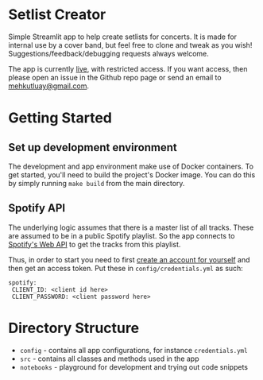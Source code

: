 # Setlist Creator

Simple Streamlit app to help create setlists for concerts. It is made for internal use by a cover band, but feel free to clone and tweak as you wish! Suggestions/feedback/debugging requests always welcome.

The app is currently [live](https://the-alternative-tracklist-creator.streamlit.app/), with restricted access. If you want access, then please open an issue in the Github repo page or send an email to mehkutluay@gmail.com.

# Getting Started

## Set up development environment

The development and app environment make use of Docker containers. To get started, you'll need to build the project's Docker image. You can do this by simply running `make build` from the main directory.

## Spotify API

The underlying logic assumes that there is a master list of all tracks. These are assumed to be in a public Spotify playlist. So the app connects to [Spotify's Web API](https://developer.spotify.com/documentation/web-api) to get the tracks from this playlist.

Thus, in order to start you need to first [create an account for yourself](https://developer.spotify.com/documentation/web-api/tutorials/getting-started) and then get an access token. Put these in `config/credentials.yml` as such:

```
spotify:
 CLIENT_ID: <client id here>
 CLIENT_PASSWORD: <client password here>
```

# Directory Structure

* `config` - contains all app configurations, for instance `credentials.yml`
* `src` - contains all classes and methods used in the app
* `notebooks` - playground for development and trying out code snippets
